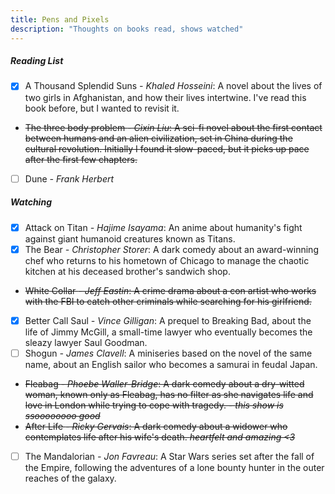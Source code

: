 ```yaml
---
title: Pens and Pixels
description: "Thoughts on books read, shows watched"
---
```


##### Reading List

- [x]  A Thousand Splendid Suns *- Khaled Hosseini*: A novel about the lives of two girls in Afghanistan, and how their lives intertwine. I've read this book before, but I wanted to revisit it.
- ~~The three body problem *- Cixin Liu*: A sci-fi novel about the first contact between humans and an alien civilization, set in China during the cultural revolution. Initially I found it slow-paced, but it picks up pace after the first few chapters.~~
- [ ]  Dune *- Frank Herbert*
<!-- - [ ]  The hitchhiker's guide to the galaxy *- Douglas Adams* -->
<!-- - [ ] All the light we cannot see *- Anthony Doerr* -->
<!-- - [ ] Ichigo Ichie *- Hector Garcia and Francesc Miralles* -->
<!-- - [ ] The dark forest *- Cixin Liu*
- [ ] Death's end *- Cixin Liu* -->
<!-- - [ ] The restaurant at the end of the universe *- Douglas Adams*
- [-] Life, the universe and everything *- Douglas Adams*
- [ ] So long, and thanks for all the fish *- Douglas Adams*
- [ ] Mostly harmless *- Douglas Adams*
- [ ] And another thing... *- Eoin Colfer* -->

##### Watching 


- [x]  Attack on Titan *- Hajime Isayama*: An anime about humanity's fight against giant humanoid creatures known as Titans.
- [x]  The Bear *- Christopher Storer*: A dark comedy about an award-winning chef who returns to his hometown of Chicago to manage the chaotic kitchen at his deceased brother's sandwich shop. 
- ~~White Collar *- Jeff Eastin*: A crime drama about a con artist who works with the FBI to catch other criminals while searching for his girlfriend.~~
- [x]  Better Call Saul *- Vince Gilligan*: A prequel to Breaking Bad, about the life of Jimmy McGill, a small-time lawyer who eventually becomes the sleazy lawyer Saul Goodman.
- [ ]  Shogun *- James Clavell*: A miniseries based on the novel of the same name, about an English sailor who becomes a samurai in feudal Japan.
- ~~Fleabag *- Phoebe Waller-Bridge*: A dark comedy about a dry-witted woman, known only as Fleabag, has no filter as she navigates life and love in London while trying to cope with tragedy. - *this show is ssoooooooo good*~~
-  ~~After Life *- Ricky Gervais*: A dark comedy about a widower who contemplates life after his wife's death. *heartfelt and amazing <3*~~
- [ ]  The Mandalorian *- Jon Favreau*: A Star Wars series set after the fall of the Empire, following the adventures of a lone bounty hunter in the outer reaches of the galaxy.

<!--Left somewhere in between, yet to pick up:- [ ]  [ ]  The Witcher *- Lauren Schmidt Hissrich*: A fantasy series based on the book series of the same name by Andrzej Sapkowski.- [ ]  Peaky Blinders *- Steven Knight*: A crime drama set in post-WWI Birmingham, UK.- [ ]  Shameless *- Paul Abbott*: A comedy-drama about a dysfunctional family.- [ ]  Sweet Tooth *- Jim Mickle*: A post-apocalyptic fairy tale about a hybrid animal-human child.- [ ]  Farzi *- Raj Nidimoru and Krishna D.K.*: A crime thriller set in Mumbai, India about a con artist replicating currency notes.-->